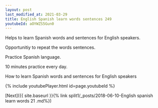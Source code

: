 ```yaml
---
layout: post
last_modified_at: 2021-03-29
title: English Spanish learn words sentences 249 
youtubeId: aOYWZS5Gun0
---
```

 
 
Helps to learn Spanish words and sentences for English speakers.

Opportunitiy to repeat the words sentences. 

Practice Spanish language. 
 
10 minutes practice every day. 
 
How to learn Spanish words and sentences for English speakers 
 
{% include youtubePlayer.html id=page.youtubeId %}
 
 
[Next]({{ site.baseurl }}{% link  split1/_posts/2018-06-10-English spanish learn words 21 .md%})
 
